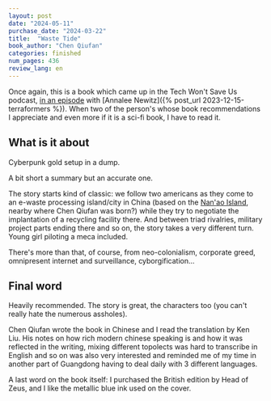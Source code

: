 ```yaml
---
layout: post
date: "2024-05-11"
purchase_date: "2024-03-22"
title:  "Waste Tide"
book_author: "Chen Qiufan"
categories: finished
num_pages: 436
review_lang: en
---
```


Once again, this is a book which came up in the Tech Won't Save Us podcast, [in an episode](https://techwontsave.us/episode/95_silicon_valley_doesnt_get_science_fiction_w_annalee_newitz) with [Annalee Newitz]({% post_url 2023-12-15-terraformers %}). When two of the person's whose book recommendations I appreciate and even more if it is a sci-fi book, I have to read it.

## What is it about

Cyberpunk gold setup in a dump.

A bit short a summary but an accurate one.

The story starts kind of classic: we follow two americans as they come to an e-waste processing island/city in China (based on the [Nan'ao Island](https://en.wikipedia.org/wiki/Nan%27ao_County), nearby where Chen Qiufan was born?) while they try to negotiate the implantation of a recycling facility there. And between triad rivalries, military project parts ending there and so on, the story takes a very different turn. Young girl piloting a meca included.

There's more than that, of course, from neo-colonialism, corporate greed, omnipresent internet and surveillance, cyborgification...

## Final word

Heavily recommended. The story is great, the characters too (you can't really hate the numerous assholes).

Chen Qiufan wrote the book in Chinese and I read the translation by Ken Liu. His notes on how rich modern chinese speaking is and how it was reflected in the writing, mixing different topolects was hard to transcribe in English and so on was also very interested and reminded me of my time in another part of Guangdong having to deal daily with 3 different languages.

A last word on the book itself: I purchased the British edition by Head of Zeus, and I like the metallic blue ink used on the cover.